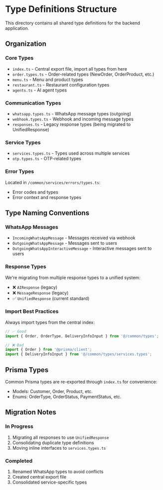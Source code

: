 # Type Definitions Structure

This directory contains all shared type definitions for the backend application.

## Organization

### Core Types
- `index.ts` - Central export file, import all types from here
- `order.types.ts` - Order-related types (NewOrder, OrderProduct, etc.)
- `menu.ts` - Menu and product types
- `restaurant.ts` - Restaurant configuration types
- `agents.ts` - AI agent types

### Communication Types
- `whatsapp.types.ts` - WhatsApp message types (outgoing)
- `webhook.types.ts` - Webhook and incoming message types
- `responses.ts` - Legacy response types (being migrated to UnifiedResponse)

### Service Types
- `services.types.ts` - Types used across multiple services
- `otp.types.ts` - OTP-related types

### Error Types
Located in `/common/services/errors/types.ts`:
- Error codes and types
- Error context and response types

## Type Naming Conventions

### WhatsApp Messages
- `IncomingWhatsAppMessage` - Messages received via webhook
- `OutgoingWhatsAppMessage` - Messages sent to users
- `OutgoingWhatsAppInteractiveMessage` - Interactive messages sent to users

### Response Types
We're migrating from multiple response types to a unified system:
- ❌ `AIResponse` (legacy)
- ❌ `MessageResponse` (legacy)
- ✅ `UnifiedResponse` (current standard)

### Import Best Practices

Always import types from the central index:
```typescript
// ✅ Good
import { Order, OrderType, DeliveryInfoInput } from '@/common/types';

// ❌ Bad
import { Order } from '@prisma/client';
import { DeliveryInfoInput } from '@/common/types/services.types';
```

## Prisma Types

Common Prisma types are re-exported through `index.ts` for convenience:
- Models: Customer, Order, Product, etc.
- Enums: OrderType, OrderStatus, PaymentStatus, etc.

## Migration Notes

### In Progress
1. Migrating all responses to use `UnifiedResponse`
2. Consolidating duplicate type definitions
3. Moving inline interfaces to `services.types.ts`

### Completed
1. Renamed WhatsApp types to avoid conflicts
2. Created central export file
3. Consolidated service-specific types